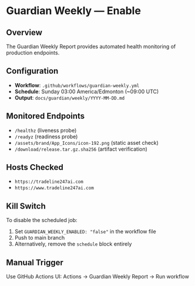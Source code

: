 # Guardian Weekly — Enable

## Overview
The Guardian Weekly Report provides automated health monitoring of production endpoints.

## Configuration
- **Workflow**: `.github/workflows/guardian-weekly.yml`
- **Schedule**: Sunday 03:00 America/Edmonton (~09:00 UTC)
- **Output**: `docs/guardian/weekly/YYYY-MM-DD.md`

## Monitored Endpoints
- `/healthz` (liveness probe)
- `/readyz` (readiness probe)
- `/assets/brand/App_Icons/icon-192.png` (static asset check)
- `/download/release.tar.gz.sha256` (artifact verification)

## Hosts Checked
- `https://tradeline247ai.com`
- `https://www.tradeline247ai.com`

## Kill Switch
To disable the scheduled job:
1. Set `GUARDIAN_WEEKLY_ENABLED: "false"` in the workflow file
2. Push to main branch
3. Alternatively, remove the `schedule` block entirely

## Manual Trigger
Use GitHub Actions UI: Actions → Guardian Weekly Report → Run workflow
